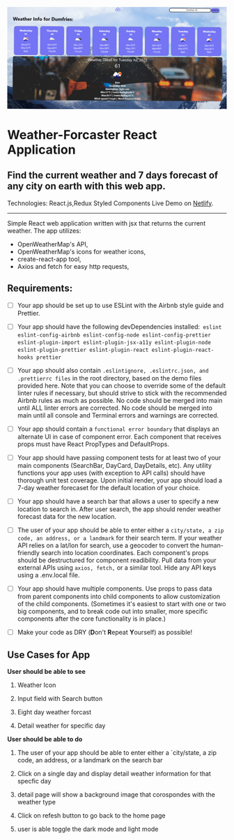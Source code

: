![Screenshot](Screenshot.png)

# Weather-Forcaster React Application 
## Find the current weather and 7 days forecast of any city on earth with this  web app.
Technologies: React.js,Redux Styled Components
Live Demo on [Netlify](https://ermias-weather-app.netlify.app/).

---

Simple React web application written with jsx that returns the current weather. The app utilizes:

- OpenWeatherMap's API,
- OpenWeatherMap's icons for weather icons,  
- create-react-app tool,
- Axios and fetch for easy http requests,

## Requirements:
 -[ ] Your app should be set up to use ESLint with the Airbnb style guide and Prettier.
 -[ ] Your app should have the following devDependencies installed:` eslint eslint-config-airbnb eslint-config-node eslint-config-prettier eslint-plugin-import eslint-plugin-jsx-a11y eslint-plugin-node eslint-plugin-prettier eslint-plugin-react eslint-plugin-react-hooks prettier`
 -[ ] Your app should also contain `.eslintignore, .eslintrc.json, and .prettierrc files` in the root directory, based on the demo files provided here. Note that you can choose to override some of the default linter rules if necessary, but should strive to stick with the recommended Airbnb rules as much as possible.
 No code should be merged into main until ALL linter errors are corrected.
 No code should be merged into main until all console and Terminal errors and warnings are corrected.
 -[ ] Your app should contain a `functional error boundary` that displays an alternate UI in case of component error.
 Each component that receives props must have React PropTypes and DefaultProps.
 -[ ] Your app should have passing component tests for at least two of your main components (SearchBar, DayCard, DayDetails, etc). Any utility functions your app uses (with exception to API calls) should have thorough unit test coverage.
 Upon initial render, your app should load a 7-day weather forecaset for the default location of your choice.
 -[ ] Your app should have a search bar that allows a user to specify a new location to search in. After user search, the app should render weather forecast data for the new location.
 -[ ] The user of your app should be able to enter either a `city/state, a zip code, an address, or a landmark` for their search term. If your weather API relies on a lat/lon for search, use a geocoder to convert the human-friendly search into location coordinates.
 Each component's props should be destructured for component readibility.
 Pull data from your external APIs using `axios, fetch,` or a similar tool.
 Hide any API keys using a .env.local file.
 -[ ] Your app should have multiple components. Use props to pass data from parent components into child components to allow customization of the child components. (Sometimes it's easiest to start with one or two big components, and to break code out into smaller, more specific components after the core functionality is in place.)
 -[ ] Make your code as DRY (**D**on't **R**epeat **Y**ourself) as possible!


 ## Use Cases for App

**User should be able to see**

1. Weather Icon

2. Input field with Search button

3. Eight day weather forcast


4. Detail weather for specific day

**User should be able to do**

1. The user of your app should be able to enter either a `city/state, a zip code, an address, or a landmark on the search bar

2.  Click on a single day and display detail weather information for that specfic day

3. detail page will show a background image that corospondes with the weather type


4. Click on refesh button to go back to the home page

5. user is able toggle the dark mode and light mode 

